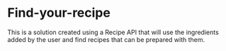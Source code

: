 # Find-your-recipe
This is a solution created using a Recipe API that will use the ingredients added by the user and find recipes that can be prepared with them.
